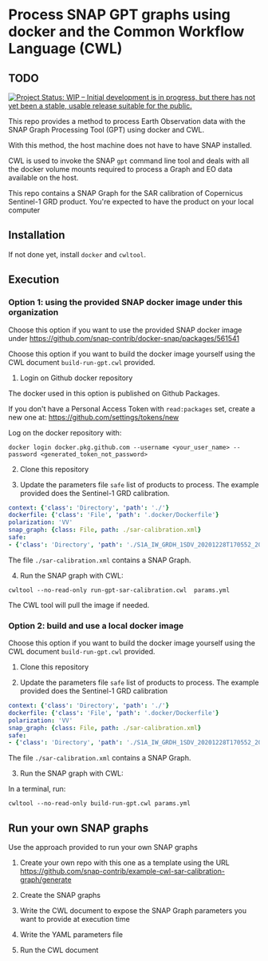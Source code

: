 # Process SNAP GPT graphs using docker and the Common Workflow Language (CWL)

## TODO

[![Project Status: WIP – Initial development is in progress, but there has not yet been a stable, usable release suitable for the public.](https://www.repostatus.org/badges/latest/wip.svg)](https://www.repostatus.org/#wip)

This repo provides a method to process Earth Observation data with the SNAP Graph Processing Tool (GPT) using docker and CWL.

With this method, the host machine does not have to have SNAP installed. 

CWL is used to invoke the SNAP `gpt` command line tool and deals with all the docker volume mounts required to process a Graph and EO data available on the host.

This repo contains a SNAP Graph for the SAR calibration of Copernicus Sentinel-1 GRD product. You're expected to have the product on your local computer

## Installation

If not done yet, install `docker` and `cwltool`.

## Execution

### Option 1: using the provided SNAP docker image under this organization

Choose this option if you want to use the provided SNAP docker image under https://github.com/snap-contrib/docker-snap/packages/561541

Choose this option if you want to build the docker image yourself using the CWL document `build-run-gpt.cwl` provided.

1. Login on Github docker repository

The docker used in this option is published on Github Packages. 

If you don't have a Personal Access Token with `read:packages` set, create a new one at: https://github.com/settings/tokens/new

Log on the docker repository with:

```console
docker login docker.pkg.github.com --username <your_user_name> --password <generated_token_not_password>
```

2. Clone this repository 

3. Update the parameters file `safe` list of products to process. The example provided does the Sentinel-1 GRD calibration.

```yaml
context: {'class': 'Directory', 'path': './'}
dockerfile: {'class': 'File', 'path': '.docker/Dockerfile'}
polarization: 'VV'
snap_graph: {class: File, path: ./sar-calibration.xml}
safe:
- {'class': 'Directory', 'path': './S1A_IW_GRDH_1SDV_20201228T170552_20201228T170617_035889_0433FB_D8C7.SAFE/'}
```

The file `./sar-calibration.xml` contains a SNAP Graph.

4. Run the SNAP graph with CWL: 

```console
cwltool --no-read-only run-gpt-sar-calibration.cwl  params.yml
```

The CWL tool will pull the image if needed.

### Option 2: build and use a local docker image 

Choose this option if you want to build the docker image yourself using the CWL document `build-run-gpt.cwl` provided.

1. Clone this repository 

2. Update the parameters file `safe` list of products to process. The example provided does the Sentinel-1 GRD calibration

```yaml
context: {'class': 'Directory', 'path': './'}
dockerfile: {'class': 'File', 'path': '.docker/Dockerfile'}
polarization: 'VV'
snap_graph: {class: File, path: ./sar-calibration.xml}
safe:
- {'class': 'Directory', 'path': './S1A_IW_GRDH_1SDV_20201228T170552_20201228T170617_035889_0433FB_D8C7.SAFE/'}
```

The file `./sar-calibration.xml` contains a SNAP Graph.

3. Run the SNAP graph with CWL: 

In a terminal, run:

```console
cwltool --no-read-only build-run-gpt.cwl params.yml
```

## Run your own SNAP graphs

Use the approach provided to run your own SNAP graphs

1. Create your own repo with this one as a template using the URL https://github.com/snap-contrib/example-cwl-sar-calibration-graph/generate

2. Create the SNAP graphs

3. Write the CWL document to expose the SNAP Graph parameters you want to provide at execution time

4. Write the YAML parameters file 

5. Run the CWL document